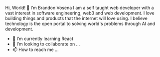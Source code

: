Hi, World! 👋 I’m Brandon Vosena
I am a self taught web developer with a vast interest in software engineering, web3 and web development.
I love building things and products that the internet will love using.
I believe technology is the open portal to solving world's problems through AI and development.

- 🌱 I’m currently learning React
- 💞️ I’m looking to collaborate on ...
- 📫 How to reach me ...

<!---
Ongadi/Ongadi is a ✨ special ✨ repository because its `README.md` (this file) appears on your GitHub profile.
You can click the Preview link to take a look at your changes.
--->
